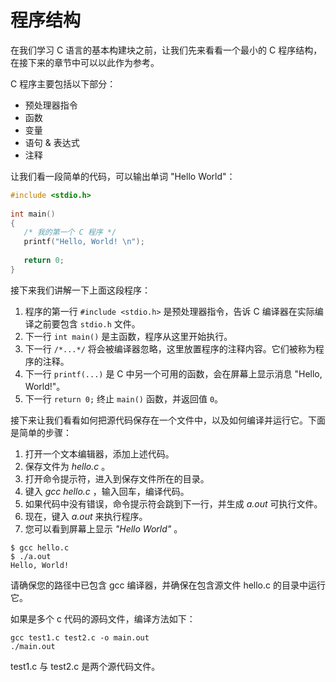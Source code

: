 # 程序结构

在我们学习 C 语言的基本构建块之前，让我们先来看看一个最小的 C 程序结构，在接下来的章节中可以以此作为参考。

C 程序主要包括以下部分：

- 预处理器指令
- 函数
- 变量
- 语句 & 表达式
- 注释

让我们看一段简单的代码，可以输出单词 "Hello World"：

```c
#include <stdio.h>
 
int main()
{
   /* 我的第一个 C 程序 */
   printf("Hello, World! \n");
   
   return 0;
}
```

接下来我们讲解一下上面这段程序：

1. 程序的第一行 `#include <stdio.h>` 是预处理器指令，告诉 C 编译器在实际编译之前要包含 `stdio.h` 文件。
2. 下一行 `int main()` 是主函数，程序从这里开始执行。
3. 下一行 `/*...*/` 将会被编译器忽略，这里放置程序的注释内容。它们被称为程序的注释。
4. 下一行 `printf(...)` 是 C 中另一个可用的函数，会在屏幕上显示消息 "Hello, World!"。
5. 下一行 `return 0;` 终止 `main()` 函数，并返回值 `0`。

接下来让我们看看如何把源代码保存在一个文件中，以及如何编译并运行它。下面是简单的步骤：

1. 打开一个文本编辑器，添加上述代码。
2. 保存文件为 _hello.c_ 。
3. 打开命令提示符，进入到保存文件所在的目录。
4. 键入 _gcc hello.c_ ，输入回车，编译代码。
5. 如果代码中没有错误，命令提示符会跳到下一行，并生成 _a.out_ 可执行文件。
6. 现在，键入 _a.out_ 来执行程序。
7. 您可以看到屏幕上显示 _"Hello World"_ 。

```shell
$ gcc hello.c
$ ./a.out
Hello, World!
```

请确保您的路径中已包含 gcc 编译器，并确保在包含源文件 hello.c 的目录中运行它。

如果是多个 c 代码的源码文件，编译方法如下：

```shell
gcc test1.c test2.c -o main.out
./main.out
```

test1.c 与 test2.c 是两个源代码文件。
